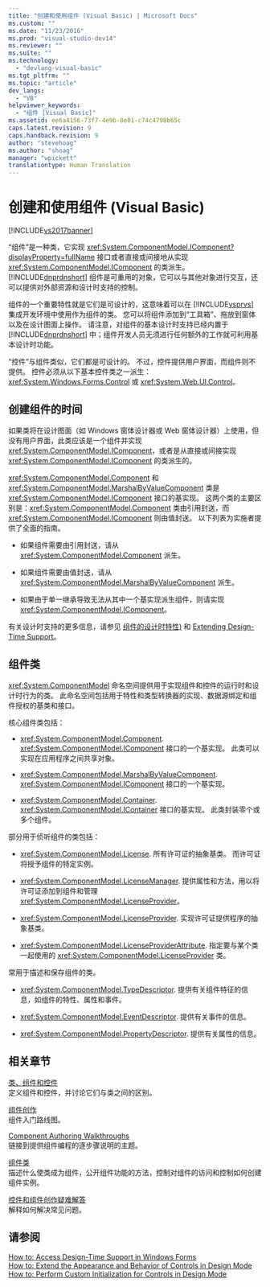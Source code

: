 ```yaml
---
title: "创建和使用组件 (Visual Basic) | Microsoft Docs"
ms.custom: ""
ms.date: "11/23/2016"
ms.prod: "visual-studio-dev14"
ms.reviewer: ""
ms.suite: ""
ms.technology: 
  - "devlang-visual-basic"
ms.tgt_pltfrm: ""
ms.topic: "article"
dev_langs: 
  - "VB"
helpviewer_keywords: 
  - "组件 [Visual Basic]"
ms.assetid: ee6a4156-73f7-4e9b-8e01-c74c4798b65c
caps.latest.revision: 9
caps.handback.revision: 9
author: "stevehoag"
ms.author: "shoag"
manager: "wpickett"
translationtype: Human Translation
---
```

# 创建和使用组件 (Visual Basic)
[!INCLUDE[vs2017banner](../../csharp/includes/vs2017banner.md)]

“组件”是一种类，它实现 <xref:System.ComponentModel.IComponent?displayProperty=fullName> 接口或者直接或间接地从实现 <xref:System.ComponentModel.IComponent> 的类派生。  [!INCLUDE[dnprdnshort](../../csharp/getting-started/includes/dnprdnshort_md.md)] 组件是可重用的对象，它可以与其他对象进行交互，还可以提供对外部资源和设计时支持的控制。  
  
 组件的一个重要特性就是它们是可设计的，这意味着可以在 [!INCLUDE[vsprvs](../../csharp/includes/vsprvs_md.md)] 集成开发环境中使用作为组件的类。  您可以将组件添加到“工具箱”、拖放到窗体以及在设计图面上操作。  请注意，对组件的基本设计时支持已经内置于 [!INCLUDE[dnprdnshort](../../csharp/getting-started/includes/dnprdnshort_md.md)] 中；组件开发人员无须进行任何额外的工作就可利用基本设计时功能。  
  
 “控件”与组件类似，它们都是可设计的。  不过，控件提供用户界面，而组件则不提供。  控件必须从以下基本控件类之一派生：<xref:System.Windows.Forms.Control> 或 <xref:System.Web.UI.Control>。  
  
## 创建组件的时间  
 如果类将在设计图面（如 Windows 窗体设计器或 Web 窗体设计器）上使用，但没有用户界面，此类应该是一个组件并实现 <xref:System.ComponentModel.IComponent>，或者是从直接或间接实现 <xref:System.ComponentModel.IComponent> 的类派生的。  
  
 <xref:System.ComponentModel.Component> 和 <xref:System.ComponentModel.MarshalByValueComponent> 类是 <xref:System.ComponentModel.IComponent> 接口的基实现。  这两个类的主要区别是：<xref:System.ComponentModel.Component> 类由引用封送，而 <xref:System.ComponentModel.IComponent> 则由值封送。  以下列表为实施者提供了全面的指南。  
  
-   如果组件需要由引用封送，请从 <xref:System.ComponentModel.Component> 派生。  
  
-   如果组件需要由值封送，请从 <xref:System.ComponentModel.MarshalByValueComponent> 派生。  
  
-   如果由于单一继承导致无法从其中一个基实现派生组件，则请实现 <xref:System.ComponentModel.IComponent>。  
  
 有关设计时支持的更多信息，请参见 [组件的设计时特性\)](../Topic/Design-Time%20Attributes%20for%20Components.md) 和 [Extending Design\-Time Support](../Topic/Extending%20Design-Time%20Support.md)。  
  
## 组件类  
 <xref:System.ComponentModel> 命名空间提供用于实现组件和控件的运行时和设计时行为的类。  此命名空间包括用于特性和类型转换器的实现、数据源绑定和组件授权的基类和接口。  
  
 核心组件类包括：  
  
-   <xref:System.ComponentModel.Component>.  <xref:System.ComponentModel.IComponent> 接口的一个基实现。  此类可以实现在应用程序之间共享对象。  
  
-   <xref:System.ComponentModel.MarshalByValueComponent>.  <xref:System.ComponentModel.IComponent> 接口的一个基实现。  
  
-   <xref:System.ComponentModel.Container>.  <xref:System.ComponentModel.IContainer> 接口的基实现。  此类封装零个或多个组件。  
  
 部分用于侦听组件的类包括：  
  
-   <xref:System.ComponentModel.License>.  所有许可证的抽象基类。  而许可证将授予组件的特定实例。  
  
-   <xref:System.ComponentModel.LicenseManager>.  提供属性和方法，用以将许可证添加到组件和管理 <xref:System.ComponentModel.LicenseProvider>。  
  
-   <xref:System.ComponentModel.LicenseProvider>.  实现许可证提供程序的抽象基类。  
  
-   <xref:System.ComponentModel.LicenseProviderAttribute>.  指定要与某个类一起使用的 <xref:System.ComponentModel.LicenseProvider> 类。  
  
 常用于描述和保存组件的类。  
  
-   <xref:System.ComponentModel.TypeDescriptor>.  提供有关组件特征的信息，如组件的特性、属性和事件。  
  
-   <xref:System.ComponentModel.EventDescriptor>.  提供有关事件的信息。  
  
-   <xref:System.ComponentModel.PropertyDescriptor>.  提供有关属性的信息。  
  
## 相关章节  
 [类、组件和控件](../Topic/Class%20vs.%20Component%20vs.%20Control.md)  
 定义组件和控件，并讨论它们与类之间的区别。  
  
 [组件创作](../Topic/Component%20Authoring.md)  
 组件入门路线图。  
  
 [Component Authoring Walkthroughs](../Topic/Component%20Authoring%20Walkthroughs.md)  
 链接到提供组件编程的逐步骤说明的主题。  
  
 [组件类](../Topic/Component%20Classes.md)  
 描述什么使类成为组件，公开组件功能的方法，控制对组件的访问和控制如何创建组件实例。  
  
 [控件和组件创作疑难解答](../Topic/Troubleshooting%20Control%20and%20Component%20Authoring.md)  
 解释如何解决常见问题。  
  
## 请参阅  
 [How to: Access Design\-Time Support in Windows Forms](../Topic/How%20to:%20Access%20Design-Time%20Support%20in%20Windows%20Forms.md)   
 [How to: Extend the Appearance and Behavior of Controls in Design Mode](../Topic/How%20to:%20Extend%20the%20Appearance%20and%20Behavior%20of%20Controls%20in%20Design%20Mode.md)   
 [How to: Perform Custom Initialization for Controls in Design Mode](../Topic/How%20to:%20Perform%20Custom%20Initialization%20for%20Controls%20in%20Design%20Mode.md)